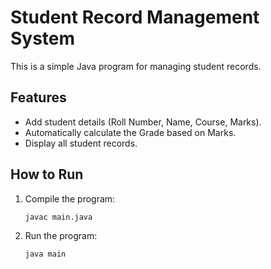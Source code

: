 # Student Record Management System

This is a simple Java program for managing student records.

## Features

- Add student details (Roll Number, Name, Course, Marks).
- Automatically calculate the Grade based on Marks.
- Display all student records.

## How to Run

1. Compile the program:
   ```bash
   javac main.java

2. Run the program:
   ```bash
   java main